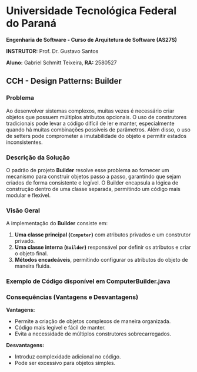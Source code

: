 # **Universidade Tecnológica Federal do Paraná**

**Engenharia de Software - Curso de Arquitetura de Software (AS27S)**

**INSTRUTOR:** Prof. Dr. Gustavo Santos

**Aluno:** Gabriel Schmitt Teixeira, **RA:** 2580527

## **CCH - Design Patterns: Builder**

### **Problema**

Ao desenvolver sistemas complexos, muitas vezes é necessário criar objetos que possuem múltiplos atributos opcionais. O uso de construtores tradicionais pode levar a código difícil de ler e manter, especialmente quando há muitas combinações possíveis de parâmetros. Além disso, o uso de setters pode comprometer a imutabilidade do objeto e permitir estados inconsistentes.

### **Descrição da Solução**

O padrão de projeto **Builder** resolve esse problema ao fornecer um mecanismo para construir objetos passo a passo, garantindo que sejam criados de forma consistente e legível. O Builder encapsula a lógica de construção dentro de uma classe separada, permitindo um código mais modular e flexível.

### **Visão Geral**

A implementação do **Builder** consiste em:

1. **Uma classe principal (`Computer`)** com atributos privados e um construtor privado.
2. **Uma classe interna (`Builder`)** responsável por definir os atributos e criar o objeto final.
3. **Métodos encadeáveis**, permitindo configurar os atributos do objeto de maneira fluida.

### **Exemplo de Código disponível em ComputerBuilder.java**

### **Consequências (Vantagens e Desvantagens)**

**Vantagens:**

-   Permite a criação de objetos complexos de maneira organizada.
-   Código mais legível e fácil de manter.
-   Evita a necessidade de múltiplos construtores sobrecarregados.

**Desvantagens:**

-   Introduz complexidade adicional no código.
-   Pode ser excessivo para objetos simples.
